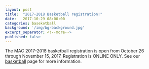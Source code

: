 ```yaml
---
layout: post
title:  "2017-2018 Basketball registration!"
date:   2017-10-29 08:00:00
categories: baseketball
background: '/img/bg-background.jpg'
excerpt_separator: <!--more-->
published: false
---
```

The MAC 2017-2018 basketball registration is open from October 26 through November 15, 2017. Registration is ONLINE ONLY. See our [basketball](/basketball) page for more information.